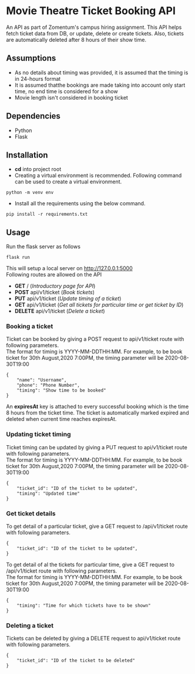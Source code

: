 # Movie Theatre Ticket Booking API

An API as part of Zomentum's campus hiring assignment. This API helps fetch ticket data from DB, or update, delete or create tickets. Also, tickets are automatically deleted after 8 hours of their show time.

## Assumptions

- As no details about timing was provided, it is assumed that the timing is in 24-hours format
- It is assumed thatthe bookings are made taking into account only start time, no end time is considered for a show
- Movie length isn't considered in booking ticket

## Dependencies

- Python
- Flask

## Installation

- **cd** into project root
- Creating a virtual environment is recommended. Following command can be used to create a virtual environment.

```
python -m venv env
```

- Install all the requirements using the below command.

```
pip install -r requirements.txt
```

## Usage

Run the flask server as follows

```
flask run
```

This will setup a local server on http://127.0.0.1:5000<br />
Following routes are allowed on the API

- **GET** / (_Introductory page for API_)
- **POST** api/v1/ticket (_Book tickets_)
- **PUT** api/v1/ticket (_Update timing of a ticket_)
- **GET** api/v1/ticket (_Get all tickets for particular time or get ticket by ID_)
- **DELETE** api/v1/ticket (_Delete a ticket_)

### Booking a ticket
Ticket can be booked by giving a POST request to api/v1/ticket route with following parameters.<br />
The format for timing is YYYY-MM-DDTHH:MM. For example, to be book ticket for 30th August,2020 7:00PM, the timing parameter will be 2020-08-30T19:00
```
{
    "name": "Username",
    "phone": "Phone Number",
    "timing": "Show time to be booked"
}
```
An **expiresAt** key is attached to every successful booking which is the time 8 hours from the ticket time. The ticket is automatically marked expired and deleted when current time reaches expiresAt.

### Updating ticket timing
Ticket timing can be updated by giving a PUT request to api/v1/ticket route with following parameters.<br />
The format for timing is YYYY-MM-DDTHH:MM. For example, to be book ticket for 30th August,2020 7:00PM, the timing parameter will be 2020-08-30T19:00
```
{
    "ticket_id": "ID of the ticket to be updated",
    "timing": "Updated time"
}
```

### Get ticket details
To get detail of a particular ticket, give a GET request to /api/v1/ticket route with following parameters.<br />
```
{
    "ticket_id": "ID of the ticket to be updated",
}
```
To get detail of al the tickets for particular time, give a GET request to /api/v1/ticket route with following parameters.<br />
The format for timing is YYYY-MM-DDTHH:MM. For example, to be book ticket for 30th August,2020 7:00PM, the timing parameter will be 2020-08-30T19:00
```
{
    "timing": "Time for which tickets have to be shown"
}
```

### Deleting a ticket
Tickets can be deleted by giving a DELETE request to api/v1/ticket route with following parameters.<br />
```
{
    "ticket_id": "ID of the ticket to be deleted"
}
```
